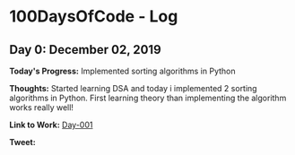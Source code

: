 # 100DaysOfCode - Log

## Day 0: December 02, 2019

**Today's Progress:** Implemented sorting algorithms in Python

**Thoughts:** Started learning DSA and today i implemented 2 sorting algorithms in Python. First learning theory than implementing the algorithm works really well! 

**Link to Work:** [Day-001](programs/day001)

**Tweet:**

